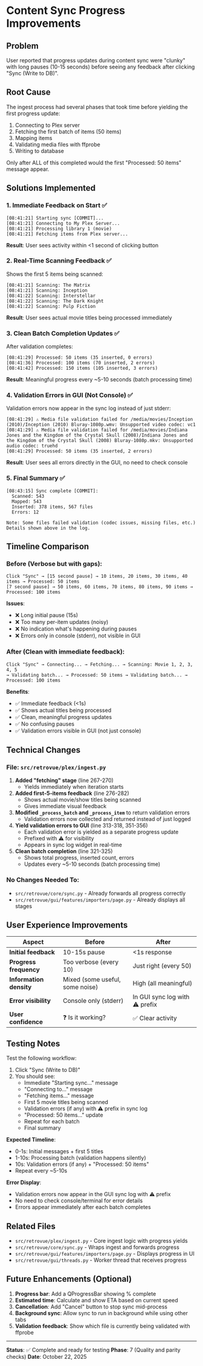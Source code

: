 # Content Sync Progress Improvements

## Problem

User reported that progress updates during content sync were "clunky" with long pauses (10-15 seconds) before seeing any feedback after clicking "Sync (Write to DB)".

## Root Cause

The ingest process had several phases that took time before yielding the first progress update:

1. Connecting to Plex server
2. Fetching the first batch of items (50 items)
3. Mapping items
4. Validating media files with ffprobe
5. Writing to database

Only after ALL of this completed would the first "Processed: 50 items" message appear.

## Solutions Implemented

### 1. Immediate Feedback on Start ✅

```
[08:41:21] Starting sync [COMMIT]...
[08:41:21] Connecting to My Plex Server...
[08:41:21] Processing library 1 (movie)
[08:41:21] Fetching items from Plex server...
```

**Result**: User sees activity within <1 second of clicking button

### 2. Real-Time Scanning Feedback ✅

Shows the first 5 items being scanned:

```
[08:41:21] Scanning: The Matrix
[08:41:21] Scanning: Inception
[08:41:22] Scanning: Interstellar
[08:41:22] Scanning: The Dark Knight
[08:41:22] Scanning: Pulp Fiction
```

**Result**: User sees actual movie titles being processed immediately

### 3. Clean Batch Completion Updates ✅

After validation completes:

```
[08:41:29] Processed: 50 items (35 inserted, 0 errors)
[08:41:36] Processed: 100 items (70 inserted, 2 errors)
[08:41:42] Processed: 150 items (105 inserted, 3 errors)
```

**Result**: Meaningful progress every ~5-10 seconds (batch processing time)

### 4. Validation Errors in GUI (Not Console) ✅

Validation errors now appear in the sync log instead of just stderr:

```
[08:41:29] ⚠ Media file validation failed for /media/movies/Inception (2010)/Inception (2010) Bluray-1080p.wmv: Unsupported video codec: vc1
[08:41:29] ⚠ Media file validation failed for /media/movies/Indiana Jones and the Kingdom of the Crystal Skull (2008)/Indiana Jones and the Kingdom of the Crystal Skull (2008) Bluray-1080p.mkv: Unsupported audio codec: truehd
[08:41:29] Processed: 50 items (35 inserted, 2 errors)
```

**Result**: User sees all errors directly in the GUI, no need to check console

### 5. Final Summary ✅

```
[08:43:15] Sync complete [COMMIT]:
  Scanned: 543
  Mapped: 543
  Inserted: 378 items, 567 files
  Errors: 12

Note: Some files failed validation (codec issues, missing files, etc.)
Details shown above in the log.
```

## Timeline Comparison

### Before (Verbose but with gaps):

```
Click "Sync" → [15 second pause] → 10 items, 20 items, 30 items, 40 items → Processed: 50 items
[7 second pause] → 50 items, 60 items, 70 items, 80 items, 90 items → Processed: 100 items
```

**Issues**:

- ❌ Long initial pause (15s)
- ❌ Too many per-item updates (noisy)
- ❌ No indication what's happening during pauses
- ❌ Errors only in console (stderr), not visible in GUI

### After (Clean with immediate feedback):

```
Click "Sync" → Connecting... → Fetching... → Scanning: Movie 1, 2, 3, 4, 5
→ Validating batch... → Processed: 50 items → Validating batch... → Processed: 100 items
```

**Benefits**:

- ✅ Immediate feedback (<1s)
- ✅ Shows actual titles being processed
- ✅ Clean, meaningful progress updates
- ✅ No confusing pauses
- ✅ Validation errors visible in GUI (not just console)

## Technical Changes

### File: `src/retrovue/plex/ingest.py`

1. **Added "fetching" stage** (line 267-270)
   - Yields immediately when iteration starts
2. **Added first-5-items feedback** (line 276-282)
   - Shows actual movie/show titles being scanned
   - Gives immediate visual feedback
3. **Modified `_process_batch` and `_process_item`** to return validation errors
   - Validation errors now collected and returned instead of just logged
4. **Yield validation errors to GUI** (line 313-318, 351-356)
   - Each validation error is yielded as a separate progress update
   - Prefixed with ⚠ for visibility
   - Appears in sync log widget in real-time
5. **Clean batch completion** (line 321-325)
   - Shows total progress, inserted count, errors
   - Updates every ~5-10 seconds (batch processing time)

### No Changes Needed To:

- `src/retrovue/core/sync.py` - Already forwards all progress correctly
- `src/retrovue/gui/features/importers/page.py` - Already displays all stages

## User Experience Improvements

| Aspect                  | Before                          | After                         |
| ----------------------- | ------------------------------- | ----------------------------- |
| **Initial feedback**    | 10-15s pause                    | <1s response                  |
| **Progress frequency**  | Too verbose (every 10)          | Just right (every 50)         |
| **Information density** | Mixed (some useful, some noise) | High (all meaningful)         |
| **Error visibility**    | Console only (stderr)           | In GUI sync log with ⚠ prefix |
| **User confidence**     | ❓ Is it working?               | ✅ Clear activity             |

## Testing Notes

Test the following workflow:

1. Click "Sync (Write to DB)"
2. You should see:
   - Immediate "Starting sync..." message
   - "Connecting to..." message
   - "Fetching items..." message
   - First 5 movie titles being scanned
   - Validation errors (if any) with ⚠ prefix in sync log
   - "Processed: 50 items..." update
   - Repeat for each batch
   - Final summary

**Expected Timeline**:

- 0-1s: Initial messages + first 5 titles
- 1-10s: Processing batch (validation happens silently)
- 10s: Validation errors (if any) + "Processed: 50 items"
- Repeat every ~5-10s

**Error Display**:

- Validation errors now appear in the GUI sync log with ⚠ prefix
- No need to check console/terminal for error details
- Errors appear immediately after each batch completes

## Related Files

- `src/retrovue/plex/ingest.py` - Core ingest logic with progress yields
- `src/retrovue/core/sync.py` - Wraps ingest and forwards progress
- `src/retrovue/gui/features/importers/page.py` - Displays progress in UI
- `src/retrovue/gui/threads.py` - Worker thread that receives progress

## Future Enhancements (Optional)

1. **Progress bar**: Add a QProgressBar showing % complete
2. **Estimated time**: Calculate and show ETA based on current speed
3. **Cancellation**: Add "Cancel" button to stop sync mid-process
4. **Background sync**: Allow sync to run in background while using other tabs
5. **Validation feedback**: Show which file is currently being validated with ffprobe

---

**Status**: ✅ Complete and ready for testing
**Phase**: 7 (Quality and parity checks)
**Date**: October 22, 2025
